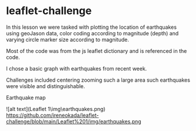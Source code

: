 # leaflet-challenge


In this lesson we were tasked with plotting the location of earthquakes using geoJason data, color coding according to magnitude (depth) and 
varying circle marker size according to magnitude.


Most of the code was from the js leaflet dictionary and is referenced in the code.


I chose a basic graph with earthquakes from recent week.


Challenges included centering zooming such a large area such earthquakes were visible and distinguishable.





Earthquake map

![alt text](Leaflet 1\img\earthquakes.png)
https://github.com/ireneokada/leaflet-challenge/blob/main/Leaflet%201/img/earthquakes.png
